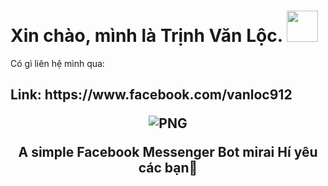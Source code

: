 <h1> Xin chào, mình là Trịnh Văn Lộc.  <img src="https://mir-s3-cdn-cf.behance.net/project_modules/max_1200/1563184203-8682-1565668951.gif" width="50"></h1> 
<p>
<p>Có gì liên hệ mình qua:
<h2> Link: https://www.facebook.com/vanloc912
<p align="center">
    <img align="center" alt="PNG" src="https://mir-s3-cdn-cf.behance.net/project_modules/max_1200/1563184203-8682-1565668951.gif" />
    </p> 
    <!-- INSTALLATION -->
    <p align="center">
           A simple Facebook Messenger Bot mirai
           Hí yêu các bạn🦄
           
